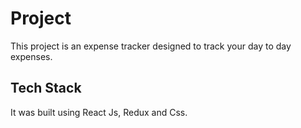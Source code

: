 # Project

This project is an expense tracker designed to track your day to day expenses.

## Tech Stack

It was built using React Js, Redux and Css.

